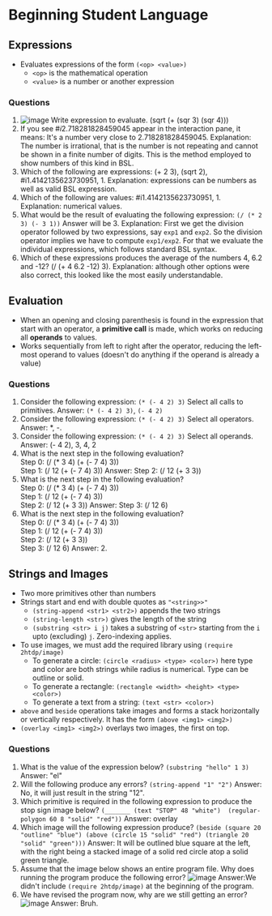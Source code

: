 # Beginning Student Language
## Expressions
- Evaluates expressions of the form `(<op> <value>)`
  - `<op>` is the mathematical operation
  - `<value>` is a number or another expression
### Questions
1. ![image](https://github.com/user-attachments/assets/da569354-d153-4b36-a2f0-b3c79e88905b) Write expression to evaluate.
(sqrt (+ (sqr 3) (sqr 4)))
2. If you see #$i2.718281828459045$ appear in the interaction pane, it means:
It's a number very close to 2.718281828459045. Explanation: The number is irrational, that is the number is not repeating and cannot be shown in a finite number of digits. This is the method employed to show numbers of this kind in BSL.
3. Which of the following are expressions:
(+ 2 3), (sqrt 2), #i1.4142135623730951, 1. Explanation: expressions can be numbers as well as valid BSL expression.
4. Which of the following are values:
#i1.4142135623730951, 1. Explanation: numerical values.
5. What would be the result of evaluating the following expression: `(/ (* 2 3) (- 3 1))`
Answer will be 3. Explanation: First we get the division operator followed by two expressions, say `exp1` and `exp2`. So the division operator implies we have to compute `exp1/exp2`. For that we evaluate the individual expressions, which follows standard BSL syntax.
6. Which of these expressions produces the average of the numbers 4, 6.2 and -12?
(/ (+ 4 6.2 -12) 3). Explanation: although other options were also correct, this looked like the most easily understandable.
## Evaluation
- When an opening and closing parenthesis is found in the expression that start with an operator, a **primitive call** is made, which works on reducing all **operands** to values.
- Works sequentially from left to right after the operator, reducing the left-most operand to values (doesn't do anything if the operand is already a value)
### Questions
1. Consider the following expression: `(* (- 4 2) 3)` Select all calls to primitives. Answer: `(* (- 4 2) 3)`, `(- 4 2)`
2. Consider the following expression: `(* (- 4 2) 3)` Select all operators. Answer: *, -.
3. Consider the following expression: `(* (- 4 2) 3)` Select all operands. Answer: (- 4 2), 3, 4, 2
4. What is the next step in the following evaluation?  
Step 0: (/ (* 3 4) (+ (- 7 4) 3))  
Step 1: (/ 12 (+ (- 7 4) 3))
Answer: Step 2: (/ 12 (+ 3 3))
5. What is the next step in the following evaluation?  
Step 0: (/ (* 3 4) (+ (- 7 4) 3))  
Step 1: (/ 12 (+ (- 7 4) 3))  
Step 2: (/ 12 (+ 3 3))
Answer: Step 3: (/ 12 6)
6. What is the next step in the following evaluation?  
Step 0: (/ (* 3 4) (+ (- 7 4) 3))  
Step 1: (/ 12 (+ (- 7 4) 3))  
Step 2: (/ 12 (+ 3 3))  
Step 3: (/ 12 6)
Answer: 2.
## Strings and Images
- Two more primitives other than numbers
- Strings start and end with double quotes as `"<string>>"`
	- `(string-append <str1> <str2>)` appends the two strings
	- `(string-length <str>)` gives the length of the string
	- `(substring <str> i j)` takes a substring of `<str>` starting from the `i` upto (excluding) `j`. Zero-indexing applies.
 - To use images, we must add the required library using `(require 2htdp/image)`
	- To generate a circle: `(circle <radius> <type> <color>)` here type and color are both strings while radius is numerical. Type can be outline or solid.
	- To generate a rectangle: `(rectangle <width> <height> <type> <color>)`
	- To generate a text from a string: `(text <str> <color>)`
- `above` and `beside` operations take images and forms a stack horizontally or vertically respectively. It has the form `(above <img1> <img2>)`
- `(overlay <img1> <img2>)` overlays two images, the first on top.
### Questions
1. What is the value of the expression below? `(substring "hello" 1 3)` Answer: "el"
2. Will the following produce any errors? `(string-append "1" "2")` Answer: No, it will just result in the string "12".
3. Which primitive is required in the following expression to produce the stop sign image below? `(_______ (text "STOP" 48 "white")  (regular-polygon 60 8 "solid" "red"))` Answer: overlay
4. Which image will the following expression produce? `(beside (square 20 "outline" "blue") (above (circle 15 "solid" "red") (triangle 20 "solid" "green")))` Answer: It will be outlined blue square at the left, with the right being a stacked image of a solid red circle atop a solid green triangle.
5. Assume that the image below shows an entire program file. Why does running the program produce the following error? ![image](https://github.com/user-attachments/assets/b70e4481-36f7-4698-a734-a31f82d2da81) Answer:We didn't include `(require 2htdp/image)` at the beginning of the program.
6. We have revised the program now, why are we still getting an error? ![image](https://github.com/user-attachments/assets/33905a18-099f-47c4-90be-a0d050b01569) Answer: Bruh. 
